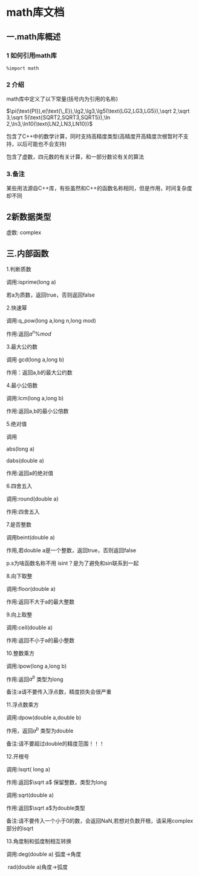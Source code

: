 ﻿# math库文档

## 一.math库概述

### 1 如何引用math库

```alolang
%import math
```

### 2 介绍

math库中定义了以下常量(括号内为引用的名称)

$\pi(\text{PI}),e(\text{\_E}),\lg2,\lg3,\lg5(\text{LG2,LG3,LG5}),\sqrt 2,\sqrt 3,\sqrt 5(\text{SQRT2,SQRT3,SQRT5}),\ln 2,\ln3,\ln10(\text{LN2,LN3,LN10})$

包含了C++中的数学计算，同时支持高精度类型(高精度开高精度次根暂时不支持，以后可能也不会支持)

包含了虚数，四元数的有关计算，和一部分数论有关的算法

### 3.备注

某些用法源自C++库，有些虽然和C++的函数名称相同，但是作用，时间复杂度却不同

## 2新数据类型

虚数: complex



## 三.内部函数

1.判断质数 

调用:isprime(long a)

若a为质数，返回true，否则返回false

2.快速幂

调用:q_pow(long a,long n,long mod)

作用:返回$a^n \%mod$

3.最大公约数

调用 gcd(long a,long b)

作用：返回a,b的最大公约数

4.最小公倍数

调用:lcm(long a,long b)

作用:返回a,b的最小公倍数

5.绝对值

调用

abs(long a)

dabs(double a)

作用:返回a的绝对值

6.四舍五入

调用:round(double a)

作用:四舍五入

7.是否整数

调用beint(double a)

作用,若double a是一个整数，返回true，否则返回false

p.s为啥函数名称不用 isint？是为了避免和sin联系到一起

8.向下取整

调用:floor(double a)

作用:返回不大于a的最大整数

9.向上取整

调用:ceil(double a)

作用:返回不小于a的最小整数

10.整数乘方

调用:lpow(long a,long b)

作用:返回$a^b$ 类型为long

备注:a请不要传入浮点数，精度损失会很严重

11.浮点数乘方

调用:dpow(double a,double b)

作用，返回$a^b$ 类型为double

备注:请不要超过double的精度范围！！！

12.开根号

调用:lsqrt( long a)

作用:返回$\sqrt a$ 保留整数，类型为long

调用:sqrt(double a)

作用:返回$\sqrt a$为double类型

备注:请不要传入一个小于0的数，会返回NaN,若想对负数开根，请采用complex部分的isqrt

13.角度制和弧度制相互转换

调用:deg(double a) 弧度->角度

​        rad(double a)角度->弧度




